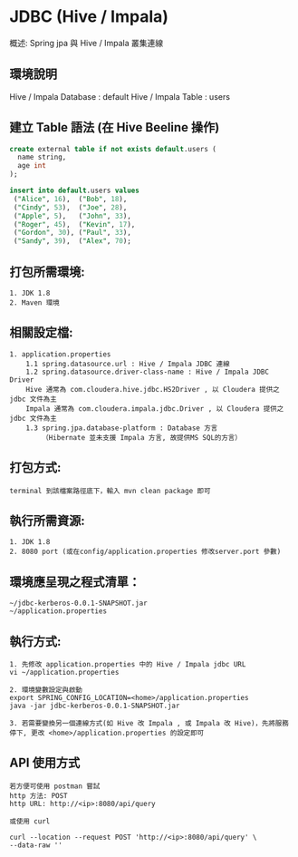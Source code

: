 # JDBC (Hive / Impala)
概述: Spring jpa 與 Hive / Impala 叢集連線

## 環境說明
Hive / Impala Database : default
Hive / Impala Table : users

## 建立 Table 語法 (在 Hive Beeline 操作)
```sql
create external table if not exists default.users (
  name string,
  age int
);

insert into default.users values
 ("Alice", 16),  ("Bob", 18),
 ("Cindy", 53),  ("Joe", 28),
 ("Apple", 5),   ("John", 33),
 ("Roger", 45),  ("Kevin", 17),
 ("Gordon", 30), ("Paul", 33),
 ("Sandy", 39),  ("Alex", 70);
```

## 打包所需環境:
    1. JDK 1.8
    2. Maven 環境

## 相關設定檔:
    1. application.properties
        1.1 spring.datasource.url : Hive / Impala JDBC 連線
        1.2 spring.datasource.driver-class-name : Hive / Impala JDBC Driver
        Hive 通常為 com.cloudera.hive.jdbc.HS2Driver , 以 Cloudera 提供之 jdbc 文件為主
        Impala 通常為 com.cloudera.impala.jdbc.Driver , 以 Cloudera 提供之 jdbc 文件為主
        1.3 spring.jpa.database-platform : Database 方言 
            （Hibernate 並未支援 Impala 方言, 故提供MS SQL的方言）
## 打包方式:
    terminal 到該檔案路徑底下，輸入 mvn clean package 即可

## 執行所需資源:
    1. JDK 1.8
    2. 8080 port (或在config/application.properties 修改server.port 參數)

## 環境應呈現之程式清單：
    ~/jdbc-kerberos-0.0.1-SNAPSHOT.jar
    ~/application.properties


## 執行方式:
    1. 先修改 application.properties 中的 Hive / Impala jdbc URL
    vi ~/application.properties

    2. 環境變數設定與啟動
    export SPRING_CONFIG_LOCATION=<home>/application.properties
    java -jar jdbc-kerberos-0.0.1-SNAPSHOT.jar

    3. 若需要變換另一個連線方式(如 Hive 改 Impala , 或 Impala 改 Hive)，先將服務停下, 更改 <home>/application.properties 的設定即可

## API 使用方式
    若方便可使用 postman 嘗試
    http 方法: POST
    http URL: http://<ip>:8080/api/query
    
    或使用 curl 
    
    curl --location --request POST 'http://<ip>:8080/api/query' \
    --data-raw ''